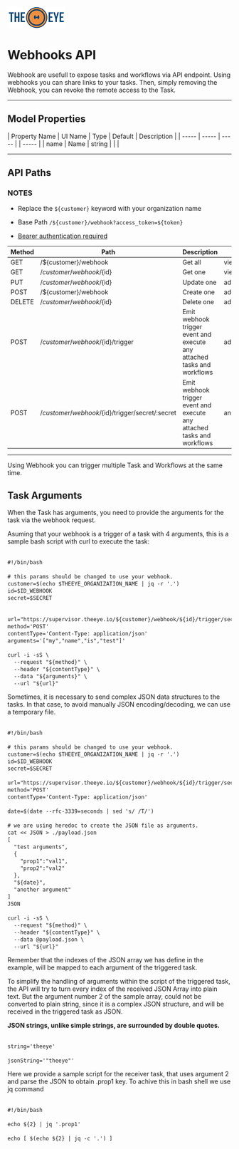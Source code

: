 [![theeye.io](../images/logo-theeye-theOeye-logo2.png)](https://theeye.io/en/index.html)

# Webhooks API

Webhook are usefull to expose tasks and workflows via API endpoint.
Using webhooks you can share links to your tasks.
Then, simply removing the Webhook, you can revoke the remote access to the Task.

-----

## Model Properties

 | Property Name | UI Name | Type   | Default | Description    | 
 | -----         | -----   | -----  |         | -----          | 
 | name          | Name    | string |         |                | 

-----

## API Paths


### NOTES

* Replace the `${customer}` keyword with your organization name

* Base Path `/${customer}/webhook?access_token=${token}`

* [Bearer authentication required](en/api/auth)

 | Method | Path                             | Description                           | ACL    | 
 | -----  | -----                            | -----                                 | -----  | 
 | GET    | /${customer}/webhook                 | Get all            | viewer | 
 | GET    | /${customer}/webhook/${id}           | Get one           | viewer | 
 | PUT    | /${customer}/webhook/${id}           | Update one | admin | 
 | POST   | /${customer}/webhook                 | Create one             | admin   |
 | DELETE   | /${customer}/webhook/${id}                 | Delete one             | admin   |
 | POST   | /${customer}/webhook/${id}/trigger | Emit webhook trigger event and execute any attached tasks and workflows | admin   |
 | POST   | /${customer}/webhook/${id}/trigger/secret/:secret | Emit webhook trigger event and execute any attached tasks and workflows | anonymous   |


_____

Using Webhook you can trigger multiple Task and Workflows at the same time.

## Task Arguments

When the Task has arguments, you need to provide the arguments for the task via the webhook request.

Asuming that your webhook is a trigger of a task with 4 arguments, this is a sample bash script with curl to execute the task:



```shell

#!/bin/bash

# this params should be changed to use your webhook.
customer=$(echo $THEEYE_ORGANIZATION_NAME | jq -r '.')
id=$ID_WEBHOOK
secret=$SECRET


url="https://supervisor.theeye.io/${customer}/webhook/${id}/trigger/secret/${secret}"
method='POST'
contentType='Content-Type: application/json'
arguments='["my","name","is","test"]'

curl -i -sS \
  --request "${method}" \
  --header "${contentType}" \
  --data "${arguments}" \
  --url "${url}"

```

Sometimes, it is necessary to send complex JSON data structures to the tasks.
In that case, to avoid manually JSON encoding/decoding, we can use a temporary file.

```shell

#!/bin/bash

# this params should be changed to use your webhook.
customer=$(echo $THEEYE_ORGANIZATION_NAME | jq -r '.')
id=$ID_WEBHOOK
secret=$SECRET

url="https://supervisor.theeye.io/${customer}/webhook/${id}/trigger/secret/${secret}"
method='POST'
contentType='Content-Type: application/json'

date=$(date --rfc-3339=seconds | sed 's/ /T/')

# we are using heredoc to create the JSON file as arguments.
cat << JSON > ./payload.json
[
  "test arguments",
  {
    "prop1":"val1",
    "prop2":"val2"
  },
  "${date}",
  "another argument"
]
JSON

curl -i -sS \
  --request "${method}" \
  --header "${contentType}" \
  --data @payload.json \
  --url "${url}"

```

Remember that the indexes of the JSON array we has define in the example, will be mapped to each argument of the triggered task.

To simplify the handling of arguments within the script of the triggered task, the API will try to turn every index of the received JSON Array into plain text. But the argument number 2 of the sample array, could not be converted to plain string, since it is a complex JSON structure, and will be received in the triggered task as JSON.

**JSON strings, unlike simple strings, are surrounded by double quotes.**

```shell

string='theeye'

jsonString='"theeye"'

```

Here we provide a sample script for the receiver task, that uses argument 2 and parse the JSON to obtain .prop1 key. To achive this in bash shell we use jq command


```shell

#!/bin/bash

echo ${2} | jq '.prop1'

echo [ $(echo ${2} | jq -c '.') ]

```

